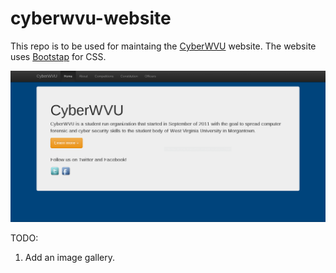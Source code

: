 cyberwvu-website
================

This repo is to be used for maintaing the [CyberWVU](http://www.cyberwvu.lcsee.wvu.edu) website.
The website uses [Bootstap](http://www.getbootstrap.com) for CSS.

![Alt text](/screenshot/home.png "Homepage")

TODO:  
1. Add an image gallery.
